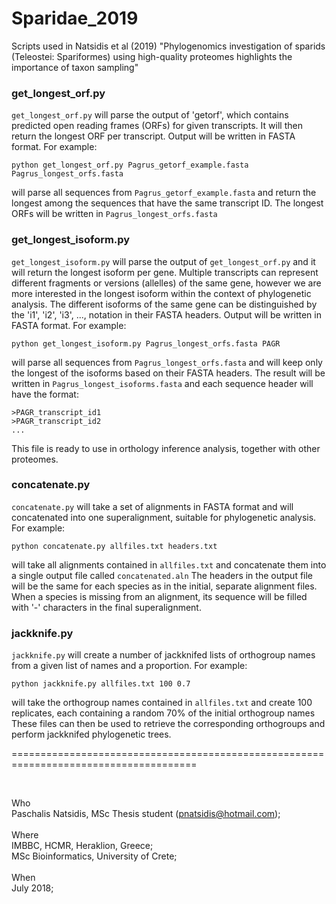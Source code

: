 # Sparidae_2019
Scripts used in Natsidis et al (2019) "Phylogenomics investigation of sparids (Teleostei: Spariformes) using high-quality proteomes highlights the importance of taxon sampling" 

### get_longest_orf.py

`get_longest_orf.py` will parse the output of 'getorf', which contains predicted open reading frames (ORFs) for given transcripts. It will then return the longest ORF per transcript. Output will be written in FASTA format. For example:


```
python get_longest_orf.py Pagrus_getorf_example.fasta Pagrus_longest_orfs.fasta
```

will parse all sequences from `Pagrus_getorf_example.fasta` and return the longest among the sequences that have the same transcript ID. The longest ORFs will be written in `Pagrus_longest_orfs.fasta`


### get_longest_isoform.py

`get_longest_isoform.py` will parse the output of `get_longest_orf.py` and it will return the longest isoform per gene. Multiple transcripts can represent different fragments or versions (allelles) of the same gene, however we are more interested in the longest isoform within the context of phylogenetic analysis. The different isoforms of the same gene can be distinguished by the 'i1', 'i2', 'i3', ..., notation in their FASTA headers. Output will be written in FASTA format. For example:

```
python get_longest_isoform.py Pagrus_longest_orfs.fasta PAGR
```

will parse all sequences from `Pagrus_longest_orfs.fasta` and will keep only the longest of the isoforms based on their FASTA headers. The result will be written in `Pagrus_longest_isoforms.fasta` and each sequence header will have the format:

```
>PAGR_transcript_id1
>PAGR_transcript_id2
...
```

This file is ready to use in orthology inference analysis, together with other proteomes.


### concatenate.py

`concatenate.py` will take a set of alignments in FASTA format and will concatenated into one superalignment, suitable for phylogenetic analysis. For example:

```
python concatenate.py allfiles.txt headers.txt
```

will take all alignments contained in `allfiles.txt` and concatenate them into a single output file called `concatenated.aln`
The headers in the output file will be the same for each species as in the initial, separate alignment files.
When a species is missing from an alignment, its sequence will be filled with '-' characters in the final superalignment.

### jackknife.py

`jackknife.py` will create a number of jackknifed lists of orthogroup names from a given list of names and a proportion. For example:

```
python jackknife.py allfiles.txt 100 0.7
```

will take the orthogroup names contained in `allfiles.txt` and create 100 replicates, each containing a random 70% of the initial orthogroup names These files can then be used to retrieve the corresponding orthogroups and perform jackknifed phylogenetic trees.

======================================================================================

<br>


Who<br> 
 Paschalis Natsidis, MSc Thesis student (pnatsidis@hotmail.com); <br>
<br>
Where<br>
 IMBBC, HCMR, Heraklion, Greece;<br>
 MSc Bioinformatics, University of Crete; 
<br>
<br>
When<br> 
 July 2018; 
